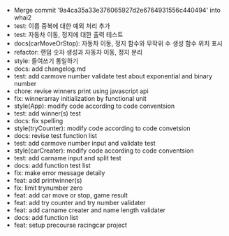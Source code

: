 - Merge commit '9a4ca35a33e376065927d2e6764931556c440494' into whai2
- test: 이름 중복에 대한 예외 처리 추가
- test: 자동차 이동, 정지에 대한 출력 테스트
- docs(carMoveOrStop): 자동차 이동, 정지 함수와 무작위 수 생성 함수 위치 표시
- refactor: 랜덤 숫자 생성과 자동차 이동, 정지 분리
- style: 들여쓰기 통일하기
- docs: add changelog.md
- test: add carmove number validate test about exponential and binary number
- chore: revise winners print using javascript api
- fix: winnerarray initialization by functional unit
- style(App): modify code according to code conventsion
- test: add winner(s) test
- docs: fix spelling
- style(tryCounter): modify code according to code convetsion
- docs: revise test function list
- test: add carmove number input and validate test
- style(carCreater): modify code according to code conventsion
- test: add carname input and split test
- docs: add function test list
- fix: make error message detaily
- feat: add printwinner(s)
- fix: limit trynumber zero
- feat: add car move or stop, game result
- feat: add try counter and try number validater
- feat: add carname creater and name length validater
- docs: add function list
- feat: setup precourse racingcar project
